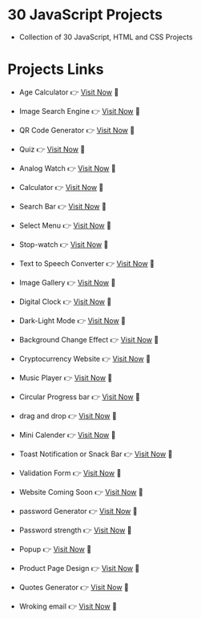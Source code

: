
# 30 JavaScript Projects
- Collection of 30 JavaScript, HTML and CSS Projects

# Projects Links

- Age Calculator 👉  [Visit Now](https://calculate-age-r.netlify.app/) 🚀

- Image Search Engine 👉  [Visit Now](https://img-search-engine-0.netlify.app) 🚀

- QR Code Generator 👉  [Visit Now](https://generate-qr-0.netlify.app) 🚀

- Quiz 👉  [Visit Now](https://quiz-0.netlify.app) 🚀

- Analog Watch 👉  [Visit Now](https://analog-ghari.netlify.app) 🚀

- Calculator 👉  [Visit Now](https://ca-l-cu-la-tor.netlify.app) 🚀

- Search Bar 👉  [Visit Now](https://search-bar-word.netlify.app) 🚀

- Select Menu 👉  [Visit Now](https://select-menu-0.netlify.app) 🚀

- Stop-watch 👉  [Visit Now](https://stop-0-watch.netlify.app) 🚀

- Text to Speech Converter 👉  [Visit Now](https://text-to-speech-0.netlify.app) 🚀

- Image Gallery 👉  [Visit Now](https://img-gallary-0.netlify.app) 🚀

- Digital Clock 👉  [Visit Now](https://digi-ta-l-clock.netlify.app) 🚀

- Dark-Light Mode 👉  [Visit Now](https://web-story-page-with-darkmode.netlify.app) 🚀

- Background Change Effect 👉  [Visit Now](https://back-ground-car.netlify.app/) 🚀

- Cryptocurrency Website 👉  [Visit Now](https://cry-pto-web.netlify.app) 🚀

- Music Player 👉  [Visit Now](https://music-play-0.netlify.app) 🚀

- Circular Progress bar 👉  [Visit Now](https://progress-bar-circu-lar.netlify.app) 🚀

- drag and drop 👉  [Visit Now](https://drag-drop-0.netlify.app) 🚀

- Mini Calender 👉  [Visit Now](https://mini-calender-0.netlify.app) 🚀

- Toast Notification or Snack Bar 👉  [Visit Now](https://snack-bar-0.netlify.app) 🚀

- Validation Form 👉  [Visit Now](https://validation-form-0.netlify.app) 🚀

- Website Coming Soon 👉  [Visit Now](https://web-launch-design.netlify.app) 🚀

- password Generator 👉  [Visit Now](https://generate-password-0.netlify.app) 🚀

- Password strength 👉  [Visit Now](https://strength-password-0.netlify.app) 🚀

- Popup 👉  [Visit Now](https://pop-up-0.netlify.app) 🚀

- Product Page Design 👉  [Visit Now](https://product-page-0.netlify.app) 🚀

- Quotes Generator 👉  [Visit Now](https://twit-quote-generate.netlify.app) 🚀

- Wroking email 👉  [Visit Now](https://working-email-web.netlify.app) 🚀



